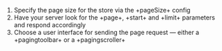 1. Specify the page size for the store via the +pageSize+ config
2. Have your server look for the +page+, +start+ and +limit+ parameters and respond accordingly
3. Choose a user interface for sending the page request &mdash; either a +pagingtoolbar+ or a +pagingscroller+
